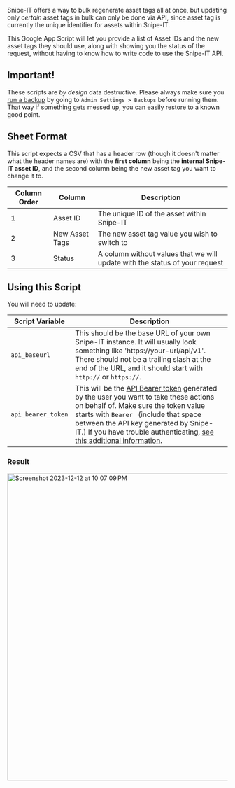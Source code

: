 Snipe-IT offers a way to bulk regenerate asset tags all at once, but updating only *certain* asset tags in bulk can only be done via API, since asset tag is currently the unique identifier for assets within Snipe-IT.

This Google App Script will let you provide a list of Asset IDs and the new asset tags they should use, along with showing you the status of the request, without having to know how to write code to use the Snipe-IT API.

## Important!

These scripts are *by design* data destructive. Please always make sure you [run a backup](https://snipe-it.readme.io/docs/backups) by going to `Admin Settings > Backups` before running them. That way if something gets messed up, you can easily restore to a known good point.

## Sheet Format

This script expects a CSV that has a header row (though it doesn't matter what the header names are) with the __first column__ being the __internal Snipe-IT asset ID__, and the second column being the new asset tag you want to change it to.

| Column Order | Column | Description                                                                 |
|--------------|--------|-----------------------------------------------------------------------------|
| 1            | Asset ID          | The unique ID of the asset within Snipe-IT                                  |
| 2            | New Asset Tags    | The new asset tag value you wish to switch to                               |
| 3            | Status            | A column without values that we will update with the status of your request |


## Using this Script

You will need to update:


| Script Variable    | Description                                                                                                                                                                                                                                                                                                                                                                                                                 |
|--------------------|-----------------------------------------------------------------------------------------------------------------------------------------------------------------------------------------------------------------------------------------------------------------------------------------------------------------------------------------------------------------------------------------------------------------------------|
| `api_baseurl`      | This should be the base URL of your own Snipe-IT instance. It will usually look something like 'https://your-url/api/v1'. There should not be a trailing slash at the end of the URL, and it should start with `http://` or `https://`.                                                                                                                                                                                     |
 | `api_bearer_token` | This will be the [API Bearer token](https://snipe-it.readme.io/reference/generating-api-tokens) generated by the user you want to take these actions on behalf of. Make sure the token value starts with `Bearer ` (include that space between the API key generated by Snipe-IT.) If you have trouble authenticating, [see this additional information](https://snipe-it.readme.io/reference/authenticating-with-the-api). |

### Result

<img width="702" alt="Screenshot 2023-12-12 at 10 07 09 PM" src="https://gist.github.com/assets/197404/533dbf17-6383-43c0-80ed-7895fc00dfa2">